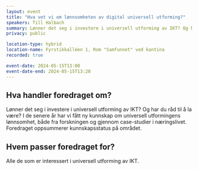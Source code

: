 ```yaml
---
layout: event
title: "Hva vet vi om lønnsomheten av digital universell utforming?"
speakers: Till Halbach
summary: Lønner det seg i investere i universell utforming av IKT? Og har du råd til å la være?
privacy: public

location-type: hybrid
location-name: Fyrstikkalléen 1, Rom "Samfunnet" ved kantina
recorded: true

event-date: 2024-05-15T13:00
event-date-end: 2024-05-15T13:20
---
```

## Hva handler foredraget om?
Lønner det seg i investere i universell utforming av IKT? Og har du råd til å la være? I de senere år har vi fått ny kunnskap om universell utformingens
lønnsomhet, både fra forskningen og gjennom case-studier i næringslivet. Foredraget oppsummerer kunnskapsstatus på området.

## Hvem passer foredraget for?
Alle de som er interessert i universell utforming av IKT.
